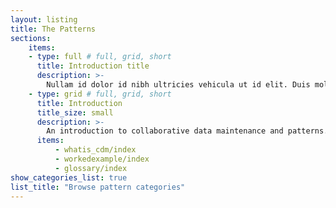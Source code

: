 ```yaml
---
layout: listing
title: The Patterns
sections:
    items:
    - type: full # full, grid, short
      title: Introduction title
      description: >-
        Nullam id dolor id nibh ultricies vehicula ut id elit. Duis mollis, est non commodo luctus, nisi erat porttitor ligula, eget lacinia odio sem nec elit. Cras justo odio, dapibus ac facilisis in, egestas eget quam. Maecenas faucibus mollis interdum. Fusce dapibus.
    - type: grid # full, grid, short
      title: Introduction
      title_size: small
      description: >-
        An introduction to collaborative data maintenance and patterns.
      items:
          - whatis_cdm/index
          - workedexample/index
          - glossary/index
show_categories_list: true
list_title: "Browse pattern categories"
---
```

